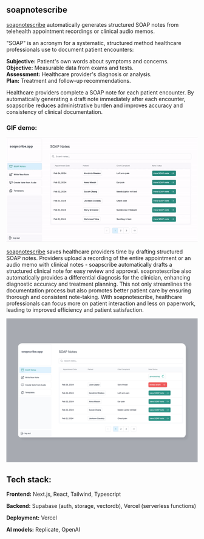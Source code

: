 ## soapnotescribe

[soapnotescribe](https://soapnotescribe.com/) automatically generates structured SOAP notes from telehealth appointment recordings or clinical audio memos.

"SOAP" is an acronym for a systematic, structured method healthcare professionals use to document patient encounters:

**Subjective:** Patient's own words about symptoms and concerns.  
**Objective:** Measurable data from exams and tests.  
**Assessment:** Healthcare provider's diagnosis or analysis.  
**Plan:** Treatment and follow-up recommendations.

Healthcare providers complete a SOAP note for each patient encounter. By automatically generating a draft note immediately after each encounter, soapscribe reduces administrative burden and improves accuracy and consistency of clinical documentation.

### GIF demo:

![soapnotescribe gif illustration](public/soapscribedemo.gif)

[soapnotescribe](https://soapnotescribe.com/) saves healthcare providers time by drafting structured SOAP notes. Providers upload a recording of the entire appointment or an audio memo with clinical notes - soapscribe automatically drafts a structured clinical note for easy review and approval. soapnotescribe also automatically provides a differential diagnosis for the clinician, enhancing diagnostic accuracy and treatment planning. This not only streamlines the documentation process but also promotes better patient care by ensuring thorough and consistent note-taking. With soapnotescribe, healthcare professionals can focus more on patient interaction and less on paperwork, leading to improved efficiency and patient satisfaction.

![soapnotescribe homepage image](public/soapscribescreenlightgray.webp)

## Tech stack:

**Frontend:**
Next.js, React, Tailwind, Typescript

**Backend:**
Supabase (auth, storage, vectordb), Vercel (serverless functions)

**Deployment:**
Vercel

**AI models:**
Replicate, OpenAI
